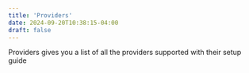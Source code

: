```yaml
---
title: 'Providers'
date: 2024-09-20T10:38:15-04:00
draft: false
---
```


Providers gives you a list of all the providers supported with their setup guide
